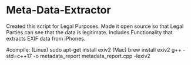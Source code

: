 # Meta-Data-Extractor
Created this script for Legal Purposes. Made it open source so that Legal Parties can see that the data is legitimate. Includes Functionality that extracts EXIF data from iPhones. 

#compile:
(Linux) sudo apt-get install exiv2
(Mac) brew install exiv2
g++ -std=c++17 -o metadata_report metadata_report.cpp -lexiv2
